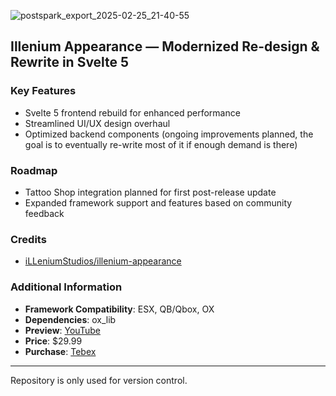 ![postspark_export_2025-02-25_21-40-55](https://github.com/user-attachments/assets/61286983-4ee7-4363-9926-f8a5f2232b8e)

## Illenium Appearance — Modernized Re-design & Rewrite in Svelte 5

### Key Features  
- Svelte 5 frontend rebuild for enhanced performance  
- Streamlined UI/UX design overhaul  
- Optimized backend components (ongoing improvements planned, the goal is to eventually re-write most of it if enough demand is there)

### Roadmap  
- Tattoo Shop integration planned for first post-release update  
- Expanded framework support and features based on community feedback  


### Credits  
- [iLLeniumStudios/illenium-appearance](https://github.com/iLLeniumStudios/illenium-appearance)  

### Additional Information
- **Framework Compatibility**: ESX, QB/Qbox, OX  
- **Dependencies**: ox_lib  
- **Preview**: [YouTube](https://youtu.be/lgqQ3LZVsPs)  
- **Price**: $29.99  
- **Purchase**: [Tebex](https://vipex.tebex.io/package/6706896)  

---

Repository is only used for version control.
